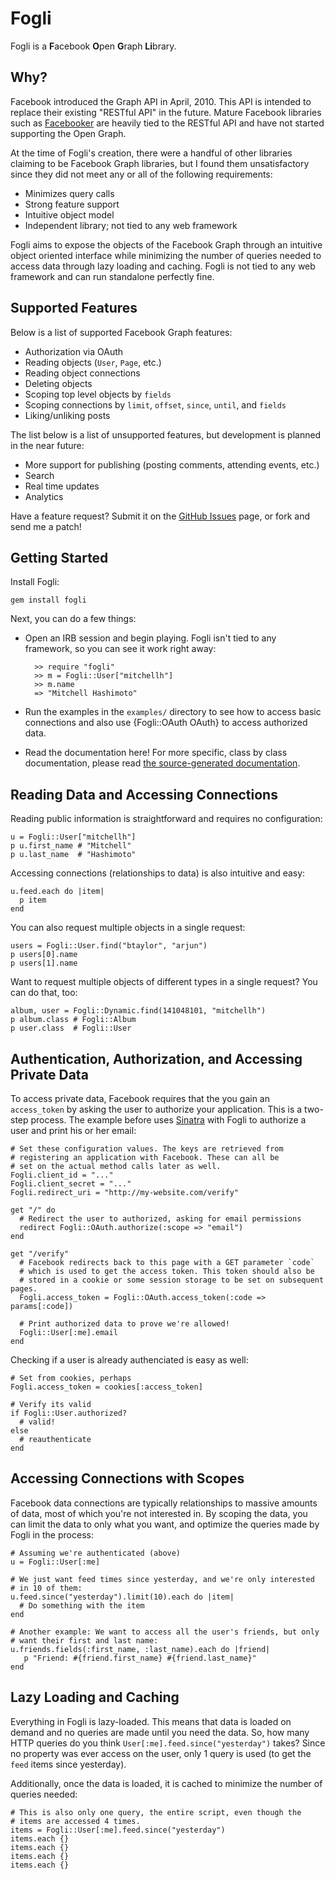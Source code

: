 # Fogli

Fogli is a **F**acebook **O**pen **G**raph **Li**brary.

## Why?

Facebook introduced the Graph API in April, 2010. This API is intended
to replace their existing "RESTful API" in the future. Mature Facebook
libraries such as [Facebooker](http://github.com/mmangino/facebooker) are
heavily tied to the RESTful API and have not started supporting the Open
Graph.

At the time of Fogli's creation, there were a handful of other libraries
claiming to be Facebook Graph libraries, but I found them unsatisfactory
since they did not meet any or all of the following requirements:

* Minimizes query calls
* Strong feature support
* Intuitive object model
* Independent library; not tied to any web framework

Fogli aims to expose the objects of the Facebook Graph through an intuitive
object oriented interface while minimizing the number of queries needed
to access data through lazy loading and caching. Fogli is not tied to any
web framework and can run standalone perfectly fine.

## Supported Features

Below is a list of supported Facebook Graph features:

* Authorization via OAuth
* Reading objects (`User`, `Page`, etc.)
* Reading object connections
* Deleting objects
* Scoping top level objects by `fields`
* Scoping connections by `limit`, `offset`, `since`, `until`, and `fields`
* Liking/unliking posts

The list below is a list of unsupported features, but development is
planned in the near future:

* More support for publishing (posting comments, attending events, etc.)
* Search
* Real time updates
* Analytics

Have a feature request? Submit it on the [GitHub Issues](https://github.com/mitchellh/fogli/issues)
page, or fork and send me a patch!

## Getting Started

Install Fogli:

    gem install fogli

Next, you can do a few things:

* Open an IRB session and begin playing. Fogli isn't tied to any framework,
  so you can see it work right away:

        >> require "fogli"
        >> m = Fogli::User["mitchellh"]
        >> m.name
        => "Mitchell Hashimoto"

* Run the examples in the `examples/` directory to see how to access basic
  connections and also use {Fogli::OAuth OAuth} to access authorized data.

* Read the documentation here! For more specific, class by class documentation,
  please read [the source-generated documentation](http://mitchellh.github.com/fogli/).

## Reading Data and Accessing Connections

Reading public information is straightforward and requires no configuration:

    u = Fogli::User["mitchellh"]
    p u.first_name # "Mitchell"
    p u.last_name  # "Hashimoto"

Accessing connections (relationships to data) is also intuitive and
easy:

    u.feed.each do |item|
      p item
    end

You can also request multiple objects in a single request:

    users = Fogli::User.find("btaylor", "arjun")
    p users[0].name
    p users[1].name

Want to request multiple objects of different types in a single request?
You can do that, too:

    album, user = Fogli::Dynamic.find(141048101, "mitchellh")
    p album.class # Fogli::Album
    p user.class  # Fogli::User

## Authentication, Authorization, and Accessing Private Data

To access private data, Facebook requires that the you gain an `access_token`
by asking the user to authorize your application. This is a two-step process.
The example before uses [Sinatra](http://www.sinatrarb.com/) with Fogli to
authorize a user and print his or her email:

    # Set these configuration values. The keys are retrieved from
    # registering an application with Facebook. These can all be
    # set on the actual method calls later as well.
    Fogli.client_id = "..."
    Fogli.client_secret = "..."
    Fogli.redirect_uri = "http://my-website.com/verify"

    get "/" do
      # Redirect the user to authorized, asking for email permissions
      redirect Fogli::OAuth.authorize(:scope => "email")
    end

    get "/verify"
      # Facebook redirects back to this page with a GET parameter `code`
      # which is used to get the access token. This token should also be
      # stored in a cookie or some session storage to be set on subsequent pages.
      Fogli.access_token = Fogli::OAuth.access_token(:code => params[:code])

      # Print authorized data to prove we're allowed!
      Fogli::User[:me].email
    end

Checking if a user is already authenciated is easy as well:

    # Set from cookies, perhaps
    Fogli.access_token = cookies[:access_token]

    # Verify its valid
    if Fogli::User.authorized?
      # valid!
    else
      # reauthenticate
    end

## Accessing Connections with Scopes

Facebook data connections are typically relationships to massive amounts
of data, most of which you're not interested in. By scoping the data, you
can limit the data to only what you want, and optimize the queries made by
Fogli in the process:

    # Assuming we're authenticated (above)
    u = Fogli::User[:me]

    # We just want feed times since yesterday, and we're only interested
    # in 10 of them:
    u.feed.since("yesterday").limit(10).each do |item|
      # Do something with the item
    end

    # Another example: We want to access all the user's friends, but only
    # want their first and last name:
    u.friends.fields(:first_name, :last_name).each do |friend|
       p "Friend: #{friend.first_name} #{friend.last_name}"
    end

## Lazy Loading and Caching

Everything in Fogli is lazy-loaded. This means that data is loaded on
demand and no queries are made until you need the data. So, how many
HTTP queries do you think `User[:me].feed.since("yesterday")` takes?
Since no property was ever access on the user, only 1 query is used
(to get the `feed` items since yesterday).

Additionally, once the data is loaded, it is cached to minimize the
number of queries needed:

    # This is also only one query, the entire script, even though the
    # items are accessed 4 times.
    items = Fogli::User[:me].feed.since("yesterday")
    items.each {}
    items.each {}
    items.each {}
    items.each {}

